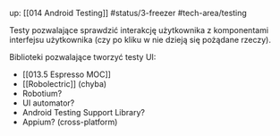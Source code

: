 up: [[014 Android Testing]]
#status/3-freezer 
#tech-area/testing 

Testy pozwalające sprawdzić interakcję użytkownika z komponentami interfejsu użytkownika (czy po kliku w nie dzieją się pożądane rzeczy).

Biblioteki pozwalające tworzyć testy UI:
- [[013.5 Espresso MOC]]
- [[Robolectric]] (chyba)
- Robotium?
- UI automator?
- Android Testing Support Library?
- Appium? (cross-platform)